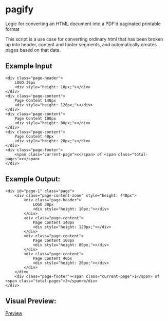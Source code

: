 # pagify
Logic for converting an HTML document into a PDF'd paginated printable format

This script is a use case for converting ordinary html that has been broken up into header, content and footer segments, and automatically creates pages based on that data.

## Example Input

```
<div class="page-header">
    LOGO 30px
    <div style="height: 10px;"></div>
</div>
<div class="page-content">
    Page Content 140px
    <div style="height: 120px;"></div>
</div>
<div class="page-content">
    Page Content 100px
    <div style="height: 80px;"></div>
</div>
<div class="page-content">
    Page Content 40px
    <div style="height: 20px;"></div>
</div>
<div class="page-footer">
    <span class="current-page">x</span> of <span class="total-pages">x</span>
</div>
```

## Example Output:

```
<div id="page-1" class="page">
    <div class="page-content-zone" style="height: 440px">
        <div class="page-header">
            LOGO 30px
            <div style="height: 10px;"></div>
        </div>
        <div class="page-content">
            Page Content 140px
            <div style="height: 120px;"></div>
        </div>
        <div class="page-content">
            Page Content 100px
            <div style="height: 80px;"></div>
        </div>
        <div class="page-content">
            Page Content 40px
            <div style="height: 20px;"></div>
        </div>
    </div>
    <div class="page-footer"><span class="current-page">1</span> of <span class="total-pages">3</span></div>
</div>
```

## Visual Preview:

[Preview](http://imgur.com/a/f29Kl)
